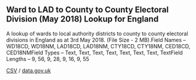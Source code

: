 ## Ward to LAD to County to County Electoral Division (May 2018) Lookup for England

A lookup of wards to local authority districts to county to county electoral divisions in England as at 3rd May 2018. (File Size - 2 MB).Field Names – WD18CD, WD18NM, LAD18CD, LAD18NM, CTY18CD, CTY18NM, CED18CD, CED18NMField Types – Text, Text, Text, Text, Text, Text, Text, TextField Lengths – 9, 56, 9, 28, 9, 16, 9, 55

[CSV](../csv/064.csv) / [data.gov.uk](https://data.gov.uk/dataset/c14cfbec-61bd-4a6f-9283-75f56b845b23/ward-to-lad-to-county-to-county-electoral-division-may-2018-lookup-for-england)

